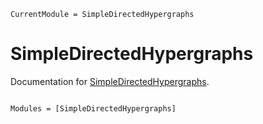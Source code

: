 ```@meta
CurrentModule = SimpleDirectedHypergraphs
```

# SimpleDirectedHypergraphs

Documentation for [SimpleDirectedHypergraphs](https://github.com/espottesmith/SimpleDirectedHypergraphs.jl).

```@index
```

```@autodocs
Modules = [SimpleDirectedHypergraphs]
```
